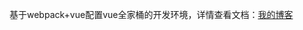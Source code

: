 基于webpack+vue配置vue全家桶的开发环境，详情查看文档：[我的博客](https://blog.csdn.net/jhzhahuaiyu/article/details/99690347)